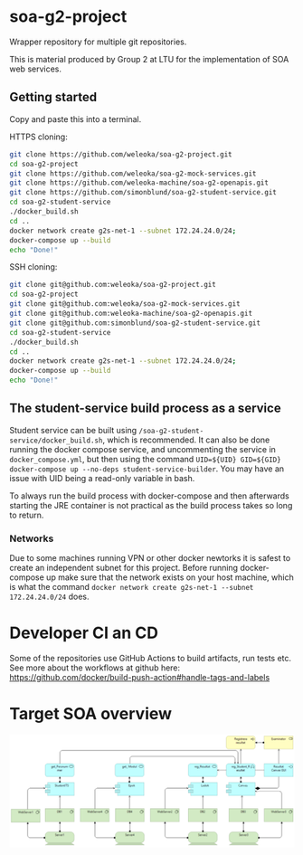 # soa-g2-project

Wrapper repository for multiple git repositories.

This is material produced by Group 2 at LTU for the implementation of SOA web services.


## Getting started
Copy and paste this into a terminal.


HTTPS cloning:
```bash
git clone https://github.com/weleoka/soa-g2-project.git
cd soa-g2-project
git clone https://github.com/weleoka/soa-g2-mock-services.git
git clone https://github.com/weleoka-machine/soa-g2-openapis.git
git clone https://github.com/simonblund/soa-g2-student-service.git
cd soa-g2-student-service
./docker_build.sh
cd ..
docker network create g2s-net-1 --subnet 172.24.24.0/24;
docker-compose up --build
echo "Done!"
```

SSH cloning:
```bash
git clone git@github.com:weleoka/soa-g2-project.git
cd soa-g2-project
git clone git@github.com:weleoka/soa-g2-mock-services.git
git clone git@github.com:weleoka-machine/soa-g2-openapis.git
git clone git@github.com:simonblund/soa-g2-student-service.git
cd soa-g2-student-service
./docker_build.sh
cd ..
docker network create g2s-net-1 --subnet 172.24.24.0/24;
docker-compose up --build
echo "Done!"
```


## The student-service build process as a service
Student service can be built using `/soa-g2-student-service/docker_build.sh`, which is recommended. It can also be done running the docker compose service, and uncommenting the service in `docker_compose.yml`, but then using the command `UID=${UID} GID=${GID} docker-compose up --no-deps student-service-builder`. You may have an issue with UID being a read-only variable in bash. 

To always run the build process with docker-compose and then afterwards starting the JRE container is not practical as the build process takes so long to return.


### Networks
Due to some machines running VPN or other docker newtorks it is safest to create an independent subnet for this project. Before running docker-compose up make sure that the network exists on your host machine, which is what the command `docker network create g2s-net-1 --subnet 172.24.24.0/24` does.


# Developer CI an CD
Some of the repositories use GitHub Actions to build artifacts, run tests etc. See more about the workflows at github here: https://github.com/docker/build-push-action#handle-tags-and-labels


# Target SOA overview
![](./SOA_overview_target.png)
